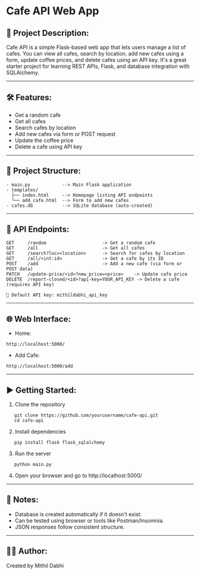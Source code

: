 Cafe API Web App
================

📖 Project Description:
-----------------------
Cafe API is a simple Flask-based web app that lets users manage a list of cafes. You can view all cafes, search by location, add new cafes using a form, update coffee prices, and delete cafes using an API key. It's a great starter project for learning REST APIs, Flask, and database integration with SQLAlchemy.

-----------------------------
🛠️ Features:
-----------------------------
- Get a random cafe
- Get all cafes
- Search cafes by location
- Add new cafes via form or POST request
- Update the coffee price
- Delete a cafe using API key

-----------------------------
📁 Project Structure:
-----------------------------
```
- main.py            --> Main Flask application
- templates/
  ├── index.html     --> Homepage listing API endpoints
  └── add_cafe.html  --> Form to add new cafes
- cafes.db           --> SQLite database (auto-created)
```
-----------------------------
📡 API Endpoints:
-----------------------------
```
GET     /random                     -> Get a random cafe
GET     /all                        -> Get all cafes
GET     /search?loc=<location>      -> Search for cafes by location
GET     /all/<int:id>               -> Get a cafe by its ID
POST    /add                        -> Add a new cafe (via form or POST data)
PATCH   /update-price/<id>?new_price=<price>    -> Update cafe price
DELETE  /report-closed/<id>?api-key=YOUR_API_KEY -> Delete a cafe (requires API key)
```
```
🔑 Default API key: mithildabhi_api_key
```
-----------------------------
🌐 Web Interface:
-----------------------------
- Home:
```
http://localhost:5000/
```
- Add Cafe:
```
http://localhost:5000/add
```
-----------------------------
▶️ Getting Started:
-----------------------------
1. Clone the repository
```
   git clone https://github.com/yourusername/cafe-api.git
   cd cafe-api
```
2. Install dependencies
```
   pip install flask flask_sqlalchemy
```
3. Run the server
```
   python main.py
```
4. Open your browser and go to http://localhost:5000/

-----------------------------
📌 Notes:
-----------------------------
- Database is created automatically if it doesn't exist.
- Can be tested using browser or tools like Postman/Insomnia.
- JSON responses follow consistent structure.

-----------------------------
👨‍💻 Author:
-----------------------------
Created by Mithil Dabhi
